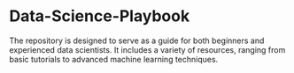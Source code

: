 # Data-Science-Playbook
The repository is designed to serve as a guide for both beginners and experienced data scientists. It includes a variety of resources, ranging from basic tutorials to advanced machine learning techniques.
